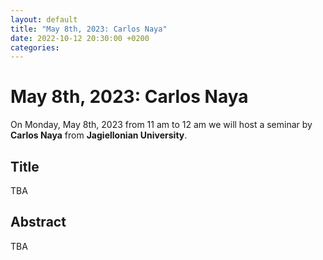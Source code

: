 ```yaml
---
layout: default
title: "May 8th, 2023: Carlos Naya"
date: 2022-10-12 20:30:00 +0200
categories:
---
```


# May 8th, 2023: Carlos Naya

On Monday, May 8th, 2023 from 11 am to 12 am we will host a seminar by **Carlos Naya** from **Jagiellonian University**. 

## Title

TBA

## Abstract 

TBA




